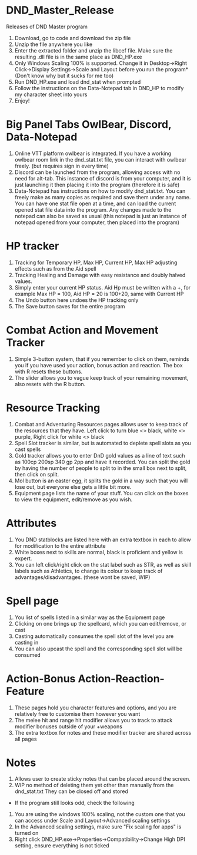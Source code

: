 # DND_Master_Release
Releases of DND Master program

1. Download, go to code and download the zip file
2. Unzip the file anywhere you like
3. Enter the extracted folder and unzip the libcef file. Make sure the resulting .dll file is in the same place as DND_HP.exe
5. Only Windows Scaling 100% is supported. Change it in Desktop->Right Click->Display Settings->Scale and Layout before you run the program* (Don't know why but it sucks for me too)
6. Run DND_HP.exe and load dnd_stat when prompted
7. Follow the instructions on the Data-Notepad tab in DND_HP to modify my character sheet into yours
8. Enjoy!

# Big Panel Tabs OwlBear, Discord, Data-Notepad
1. Online VTT platform owlbear is integrated. If you have a working owlbear room link in the dnd_stat.txt file, you can interact with owlbear freely. (but requires sign in every time)
2. Discord can be launched from the program, allowing access with no need for alt-tab. This instance of discord is from your computer, and it is just launching it then placing it into the program (therefore it is safe)
3. Data-Notepad has instructions on how to modify dnd_stat.txt. You can freely make as many copies as required and save them under any name. You can have one stat file open at a time, and can load the current opened stat file data into the program. Any changes made to the notepad can also be saved as usual (this notepad is just an instance of notepad opened from your computer, then placed into the program)

# HP tracker
1. Tracking for Temporary HP, Max HP, Current HP, Max HP adjusting effects such as from the Aid spell
2. Tracking Healing and Damage with easy resistance and doubly halved values.
3. Simply enter your current HP status. Aid Hp must be written with a +, for example Max HP = 100, Aid HP = 20 is 100+20, same with Current HP
4. The Undo button here undoes the HP tracking only
5. The Save button saves for the entire program

# Combat Action and Movement Tracker
1. Simple 3-button system, that if you remember to click on them, reminds you if you have used your action, bonus action and reaction. The box with R resets these buttons.
2. The slider allows you to vague keep track of your remaining movement, also resets with the R button.

# Resource Tracking
1. Combat and Adventuring Resources pages allows user to keep track of the resources that they have. Left click to turn blue <> black, white <> purple, Right click for white <> black
2. Spell Slot tracker is similar, but is automated to deplete spell slots as you cast spells
3. Gold tracker allows you to enter DnD gold values as a line of text such as 100cp 200sp 340 gp 2pp and have it recorded. You can split the gold by having the number of people to split to in the small box next to split, then click on split.
4. Mol button is an easter egg, it splits the gold in a way such that you will lose out, but everyone else gets a little bit more.
5. Equipment page lists the name of your stuff. You can click on the boxes to view the equipment, edit/remove as you wish.

# Attributes
1. You DND statblocks are listed here with an extra textbox in each to allow for modification to the entire attribute
2. White boxes next to skills are normal, black is proficient and yellow is expert.
3. You can left click/right click on the stat label such as STR, as well as skill labels such as Athletics, to change its colour to keep track of advantages/disadvantages. (these wont be saved, WIP)

# Spell page
1. You list of spells listed in a similar way as the Equipment page
2. Clicking on one brings up the spellcard, which you can edit/remove, or cast
3. Casting automatically consumes the spell slot of the level you are casting in
4. You can also upcast the spell and the corresponding spell slot will be consumed

# Action-Bonus Action-Reaction-Feature
1. These pages hold you character features and options, and you are relatively free to customise them however you want
2. The melee hit and range hit modifier allows you to track to attack modifier bonuses outside of your +weapons
3. The extra textbox for notes and these modifier tracker are shared across all pages

# Notes
1. Allows user to create sticky notes that can be placed around the screen.
2. WIP no method of deleting them yet other than manually from the dnd_stat.txt They can be closed off and stored

* If the program still looks odd, check the following
1. You are using the windows 100% scaling, not the custom one that you can access under Scale and Layout->Advanced scaling settings
2. In the Advanced scaling settings, make sure "Fix scaling for apps" is turned on
3. Right click DND_HP.exe->Properties->Compatibility->Change High DPI setting, ensure everything is not ticked
